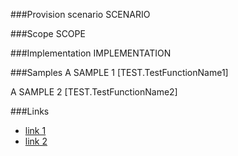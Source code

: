 <!-- M2-TODO -->
<properties
	  pageTitle="SummaryLinkFieldDefinition"
    pageName="SummaryLinkFieldDefinition"
    parentPageId="spmeta2/definitions/sharepoint-standard/fields"
/>

###Provision scenario
SCENARIO

###Scope
SCOPE

###Implementation
IMPLEMENTATION

###Samples
A SAMPLE 1
[TEST.TestFunctionName1]

A SAMPLE 2
[TEST.TestFunctionName2]

###Links
- [link 1](http://example.com)
- [link 2](http://example.com)